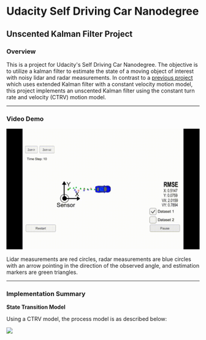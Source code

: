 # Udacity Self Driving Car Nanodegree
## Unscented Kalman Filter Project 

### Overview

This is a project for Udacity's Self Driving Car Nanodegree. The objective is to utilize a kalman filter to estimate the state of a moving object of interest with noisy lidar and radar measurements. In contrast to a [previous project](https://github.com/raymondngiam/CarND-Extended-Kalman-Filter-Project) which uses extended Kalman filter with a constant velocity motion model, this project implements an unscented Kalman filter using the constant turn rate and velocity (CTRV) motion model.

---

### Video Demo

![Demo](/images/small.gif)

Lidar measurements are red circles, radar measurements are blue circles with an arrow pointing in the direction of the observed angle, and estimation markers are green triangles.

---

### Implementation Summary

**State Transition Model**

Using a CTRV model, the process model is as described below:

![](https://latex.codecogs.com/gif.latex?\mathbf{x%27}=\begin{pmatrix}p_{x}%27&space;\\&space;p_{y}%27&space;\\&space;v%27&space;\\&space;\psi&space;%27&space;\\&space;\dot{\psi}%27&space;\end{pmatrix}&space;=&space;\begin{pmatrix}p_{x}&space;\\&space;p_{y}&space;\\&space;v&space;\\&space;\psi&space;\\&space;\dot{\psi}&space;\end{pmatrix}&space;&plus;&space;\begin{pmatrix}\frac{v}{\dot{\psi}}(sin(\psi&plus;\dot{\psi}\Delta&space;t)-sin(\psi))&space;\\&space;\frac{v}{\dot{\psi}}(-cos(\psi&plus;\dot{\psi}\Delta&space;t)&plus;cos(\psi))&space;\\&space;0&space;\\&space;\psi\Delta&space;t&space;\\&space;0&space;\end{pmatrix}&space;&plus;&space;\begin{pmatrix}0.5(\Delta&space;t)^{2}cos(\psi)\cdot&space;\nu&space;_{a}&space;\\&space;0.5(\Delta&space;t)^{2}sin(\psi)\cdot&space;\nu&space;_{a}&space;\\&space;\Delta&space;t&space;\cdot&space;\nu&space;_{a}&space;\\&space;0.5(\Delta&space;t)^{2}\cdot&space;\nu&space;_{\ddot{\psi}}&space;\\&space;\Delta&space;t&space;\cdot&space;\nu&space;_{\ddot{\psi}}&space;\end{pmatrix})


